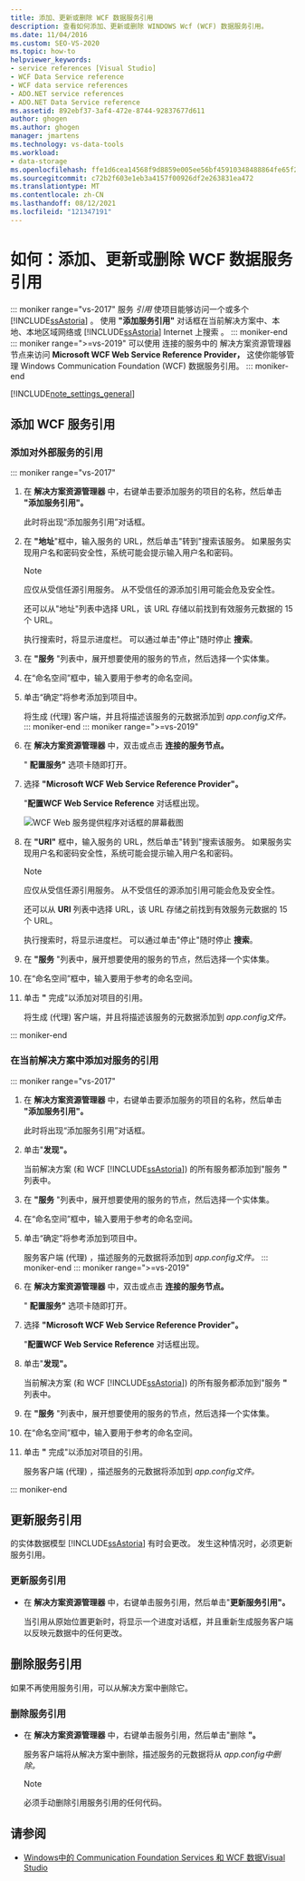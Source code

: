 ```yaml
---
title: 添加、更新或删除 WCF 数据服务引用
description: 查看如何添加、更新或删除 WINDOWS Wcf (WCF) 数据服务引用。
ms.date: 11/04/2016
ms.custom: SEO-VS-2020
ms.topic: how-to
helpviewer_keywords:
- service references [Visual Studio]
- WCF Data Service reference
- WCF data service references
- ADO.NET service references
- ADO.NET Data Service reference
ms.assetid: 892ebf37-3af4-472e-8744-92837677d611
author: ghogen
ms.author: ghogen
manager: jmartens
ms.technology: vs-data-tools
ms.workload:
- data-storage
ms.openlocfilehash: ffe1d6cea14568f9d8859e005ee56bf45910348488864fe65f24c8b0512890de
ms.sourcegitcommit: c72b2f603e1eb3a4157f00926df2e263831ea472
ms.translationtype: MT
ms.contentlocale: zh-CN
ms.lasthandoff: 08/12/2021
ms.locfileid: "121347191"
---
```

# <a name="how-to-add-update-or-remove-a-wcf-data-service-reference"></a>如何：添加、更新或删除 WCF 数据服务引用

::: moniker range="vs-2017"
服务 *引用* 使项目能够访问一个或多个 [!INCLUDE[ssAstoria](../data-tools/includes/ssastoria_md.md)] 。 使用 **"添加服务引用"** 对话框在当前解决方案中、本地、本地区域网络或 [!INCLUDE[ssAstoria](../data-tools/includes/ssastoria_md.md)] Internet 上搜索 。
::: moniker-end
::: moniker range=">=vs-2019"
可以使用 连接的服务中的 解决方案资源管理器 节点来访问 **Microsoft WCF Web Service Reference Provider，** 这使你能够管理 Windows Communication Foundation (WCF) 数据服务引用。
::: moniker-end

[!INCLUDE[note_settings_general](../data-tools/includes/note_settings_general_md.md)]

## <a name="add-a-wcf-service-reference"></a>添加 WCF 服务引用

### <a name="to-add-a-reference-to-an-external-service"></a>添加对外部服务的引用

::: moniker range="vs-2017"

1. 在 **解决方案资源管理器** 中，右键单击要添加服务的项目的名称，然后单击 **"添加服务引用"。**

   此时将出现“添加服务引用”对话框。

1. 在 **"地址**"框中，输入服务的 URL，然后单击"转到"搜索该服务。 如果服务实现用户名和密码安全性，系统可能会提示输入用户名和密码。

    > [!NOTE]
    > 应仅从受信任源引用服务。 从不受信任的源添加引用可能会危及安全性。

     还可以从"地址"列表中选择 URL，该 URL 存储以前找到有效服务元数据的 15 个 URL。 

     执行搜索时，将显示进度栏。 可以通过单击"停止"随时停止 **搜索**。

1. 在 **"服务** "列表中，展开想要使用的服务的节点，然后选择一个实体集。

1. 在“命名空间”框中，输入要用于参考的命名空间。

1. 单击“确定”将参考添加到项目中。

     将生成 (代理) 客户端，并且将描述该服务的元数据添加到 *app.config文件。*
::: moniker-end
::: moniker range=">=vs-2019"
1. 在 **解决方案资源管理器** 中，双击或点击 **连接的服务节点。**

   " **配置服务"** 选项卡随即打开。

1. 选择 **"Microsoft WCF Web Service Reference Provider"。**

   "**配置WCF Web Service Reference** 对话框出现。

   ![WCF Web 服务提供程序对话框的屏幕截图](media/vs-2019/configure-wcf-web-service-reference-dialog.png)


1. 在 **"URI"** 框中，输入服务的 URL，然后单击"转到"搜索该服务。 如果服务实现用户名和密码安全性，系统可能会提示输入用户名和密码。

    > [!NOTE]
    > 应仅从受信任源引用服务。 从不受信任的源添加引用可能会危及安全性。

     还可以从 **URI** 列表中选择 URL，该 URL 存储之前找到有效服务元数据的 15 个 URL。

     执行搜索时，将显示进度栏。 可以通过单击"停止"随时停止 **搜索**。

1. 在 **"服务** "列表中，展开想要使用的服务的节点，然后选择一个实体集。

1. 在“命名空间”框中，输入要用于参考的命名空间。

1. 单击 **"** 完成"以添加对项目的引用。

     将生成 (代理) 客户端，并且将描述该服务的元数据添加到 *app.config文件。*

::: moniker-end

### <a name="to-add-a-reference-to-a-service-in-the-current-solution"></a>在当前解决方案中添加对服务的引用

::: moniker range="vs-2017"

1. 在 **解决方案资源管理器** 中，右键单击要添加服务的项目的名称，然后单击 **"添加服务引用"。**

    此时将出现“添加服务引用”对话框。

1. 单击"**发现"。**

    当前解决方案 (和 WCF [!INCLUDE[ssAstoria](../data-tools/includes/ssastoria_md.md)]) 的所有服务都添加到"服务 **"** 列表中。

1. 在 **"服务** "列表中，展开想要使用的服务的节点，然后选择一个实体集。

1. 在“命名空间”框中，输入要用于参考的命名空间。

1. 单击“确定”将参考添加到项目中。

    服务客户端 (代理) ，描述服务的元数据将添加到 *app.config文件。*
::: moniker-end
::: moniker range=">=vs-2019"
1. 在 **解决方案资源管理器** 中，双击或点击 **连接的服务节点。** 

   " **配置服务"** 选项卡随即打开。

1. 选择 **"Microsoft WCF Web Service Reference Provider"。**

   "**配置WCF Web Service Reference** 对话框出现。

1. 单击"**发现"。**

    当前解决方案 (和 WCF [!INCLUDE[ssAstoria](../data-tools/includes/ssastoria_md.md)]) 的所有服务都添加到"服务 **"** 列表中。

1. 在 **"服务** "列表中，展开想要使用的服务的节点，然后选择一个实体集。

1. 在“命名空间”框中，输入要用于参考的命名空间。

1. 单击 **"** 完成"以添加对项目的引用。

    服务客户端 (代理) ，描述服务的元数据将添加到 *app.config文件。*

::: moniker-end

## <a name="update-a-service-reference"></a>更新服务引用

的实体数据模型 [!INCLUDE[ssAstoria](../data-tools/includes/ssastoria_md.md)] 有时会更改。 发生这种情况时，必须更新服务引用。

### <a name="to-update-a-service-reference"></a>更新服务引用

- 在 **解决方案资源管理器** 中，右键单击服务引用，然后单击"**更新服务引用"。**

     当引用从原始位置更新时，将显示一个进度对话框，并且重新生成服务客户端以反映元数据中的任何更改。

## <a name="remove-a-service-reference"></a>删除服务引用

如果不再使用服务引用，可以从解决方案中删除它。

### <a name="to-remove-a-service-reference"></a>删除服务引用

- 在 **解决方案资源管理器** 中，右键单击服务引用，然后单击"删除 **"。**

     服务客户端将从解决方案中删除，描述服务的元数据将从 *app.config中删除。*

    > [!NOTE]
    > 必须手动删除引用服务引用的任何代码。

## <a name="see-also"></a>请参阅

- [Windows中的 Communication Foundation Services 和 WCF 数据Visual Studio](../data-tools/windows-communication-foundation-services-and-wcf-data-services-in-visual-studio.md)
